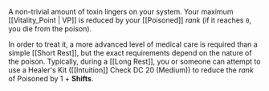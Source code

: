 A non-trivial amount of toxin lingers on your system. Your maximum [[Vitality_Point | VP]] is reduced by your [[Poisoned]] _rank_ (if it reaches `0`, you die from the poison).

In order to treat it, a more advanced level of medical care is required than a simple [[Short Rest]], but the exact requirements depend on the nature of the poison. Typically, during a [[Long Rest]], you or someone can attempt to use a Healer's Kit ([[Intuition]] Check DC 20 (Medium)) to reduce the _rank_ of Poisoned by 1 + **Shifts**.
